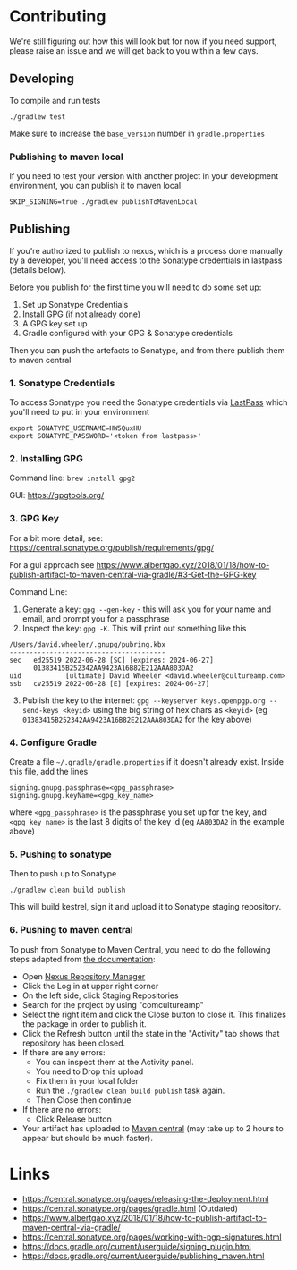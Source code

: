 # Contributing

We're still figuring out how this will look but for now if you need support, please raise an issue and we will get back
to you within a few days.

## Developing

To compile and run tests

`./gradlew test`

Make sure to increase the `base_version` number in `gradle.properties`

### Publishing to maven local

If you need to test your version with another project in your development environment, you can publish it to maven local

`SKIP_SIGNING=true ./gradlew publishToMavenLocal`

## Publishing
If you're authorized to publish to nexus, which is a process done manually by a developer, you'll need access to the Sonatype credentials in lastpass (details below). 

Before you publish for the first time you will need to do some set up:
1. Set up Sonatype Credentials 
2. Install GPG (if not already done)
3. A GPG key set up
4. Gradle configured with your GPG & Sonatype credentials

Then you can push the artefacts to Sonatype, and from there publish them to maven central


### 1. Sonatype Credentials
To access Sonatype you need the Sonatype credentials via [LastPass](https://lastpass.com) which you'll need to put in your environment
```
export SONATYPE_USERNAME=HW5QuxHU
export SONATYPE_PASSWORD='<token from lastpass>'
```

### 2. Installing GPG
Command line: `brew install gpg2`

GUI: https://gpgtools.org/

### 3. GPG Key
For a bit more detail, see: https://central.sonatype.org/publish/requirements/gpg/

For a gui approach see https://www.albertgao.xyz/2018/01/18/how-to-publish-artifact-to-maven-central-via-gradle/#3-Get-the-GPG-key

Command Line:
1. Generate a key: `gpg --gen-key` - this will ask you for your name and email, and prompt you for a passphrase
2. Inspect the key: `gpg -K`. This will print out something like this
```
/Users/david.wheeler/.gnupg/pubring.kbx
---------------------------------------
sec   ed25519 2022-06-28 [SC] [expires: 2024-06-27]
      01383415B252342AA9423A16B82E212AAA803DA2
uid           [ultimate] David Wheeler <david.wheeler@cultureamp.com>
ssb   cv25519 2022-06-28 [E] [expires: 2024-06-27]
```
3. Publish the key to the internet: `gpg --keyserver keys.openpgp.org --send-keys <keyid>` using the big string of hex chars as `<keyid>` (eg `01383415B252342AA9423A16B82E212AAA803DA2` for the key above)

### 4. Configure Gradle
Create a file `~/.gradle/gradle.properties` if it doesn't already exist. Inside this file, add the lines
```properties
signing.gnupg.passphrase=<gpg_passphrase>
signing.gnupg.keyName=<gpg_key_name>
```
where `<gpg_passphrase>` is the passphrase you set up for the key, and `<gpg_key_name>` is the last 8 digits of the key id (eg `AA803DA2` in the example above)

### 5. Pushing to sonatype
Then to push up to Sonatype

`./gradlew clean build publish`

This will build kestrel, sign it and upload it to Sonatype staging repository. 

### 6. Pushing to maven central
To push from Sonatype to Maven Central, you need to do the following steps adapted from
[the documentation](https://www.albertgao.xyz/2018/01/18/how-to-publish-artifact-to-maven-central-via-gradle/):

- Open [Nexus Repository Manager](https://oss.sonatype.org/#welcome)
- Click the Log in at upper right corner
- On the left side, click Staging Repositories
- Search for the project by using "comcultureamp"
- Select the right item and click the Close button to close it. This finalizes the package in order to publish it.
- Click the Refresh button until the state in the "Activity" tab shows that repository has been closed.
- If there are any errors:
  - You can inspect them at the Activity panel.
  - You need to Drop this upload
  - Fix them in your local folder
  - Run the `./gradlew clean build publish` task again.
  - Then Close then continue
- If there are no errors:
  - Click Release button
- Your artifact has uploaded to [Maven central](https://search.maven.org/artifact/com.cultureamp/kestrel) (may take up to 2 hours to appear but should be much faster).

# Links

- https://central.sonatype.org/pages/releasing-the-deployment.html
- https://central.sonatype.org/pages/gradle.html (Outdated)
- https://www.albertgao.xyz/2018/01/18/how-to-publish-artifact-to-maven-central-via-gradle/
- https://central.sonatype.org/pages/working-with-pgp-signatures.html
- https://docs.gradle.org/current/userguide/signing_plugin.html
- https://docs.gradle.org/current/userguide/publishing_maven.html